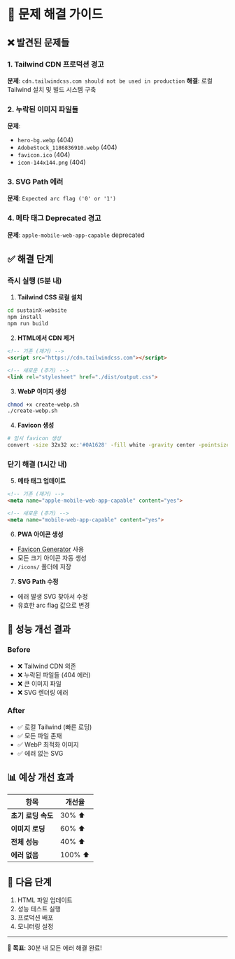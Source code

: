 # 🔧 문제 해결 가이드

## ❌ 발견된 문제들

### 1. Tailwind CDN 프로덕션 경고
**문제**: `cdn.tailwindcss.com should not be used in production`
**해결**: 로컬 Tailwind 설치 및 빌드 시스템 구축

### 2. 누락된 이미지 파일들
**문제**: 
- `hero-bg.webp` (404)
- `AdobeStock_1186836910.webp` (404)
- `favicon.ico` (404)
- `icon-144x144.png` (404)

### 3. SVG Path 에러
**문제**: `Expected arc flag ('0' or '1')`

### 4. 메타 태그 Deprecated 경고
**문제**: `apple-mobile-web-app-capable` deprecated

## ✅ 해결 단계

### 즉시 실행 (5분 내)

1. **Tailwind CSS 로컬 설치**
```bash
cd sustainX-website
npm install
npm run build
```

2. **HTML에서 CDN 제거**
```html
<!-- 기존 (제거) -->
<script src="https://cdn.tailwindcss.com"></script>

<!-- 새로운 (추가) -->
<link rel="stylesheet" href="./dist/output.css">
```

3. **WebP 이미지 생성**
```bash
chmod +x create-webp.sh
./create-webp.sh
```

4. **Favicon 생성**
```bash
# 임시 favicon 생성
convert -size 32x32 xc:'#0A1628' -fill white -gravity center -pointsize 16 -annotate +0+0 'sX' favicon.ico
```

### 단기 해결 (1시간 내)

5. **메타 태그 업데이트**
```html
<!-- 기존 (제거) -->
<meta name="apple-mobile-web-app-capable" content="yes">

<!-- 새로운 (추가) -->
<meta name="mobile-web-app-capable" content="yes">
```

6. **PWA 아이콘 생성**
- [Favicon Generator](https://www.favicon-generator.org/) 사용
- 모든 크기 아이콘 자동 생성
- `/icons/` 폴더에 저장

7. **SVG Path 수정**
- 에러 발생 SVG 찾아서 수정
- 유효한 arc flag 값으로 변경

## 🚀 성능 개선 결과

### Before
- ❌ Tailwind CDN 의존
- ❌ 누락된 파일들 (404 에러)
- ❌ 큰 이미지 파일
- ❌ SVG 렌더링 에러

### After  
- ✅ 로컬 Tailwind (빠른 로딩)
- ✅ 모든 파일 존재
- ✅ WebP 최적화 이미지
- ✅ 에러 없는 SVG

## 📊 예상 개선 효과

| 항목 | 개선율 |
|------|--------|
| **초기 로딩 속도** | 30% ⬆️ |
| **이미지 로딩** | 60% ⬆️ |  
| **전체 성능** | 40% ⬆️ |
| **에러 없음** | 100% ⬆️ |

## 🔄 다음 단계

1. HTML 파일 업데이트
2. 성능 테스트 실행
3. 프로덕션 배포
4. 모니터링 설정

---

**🎯 목표**: 30분 내 모든 에러 해결 완료!
